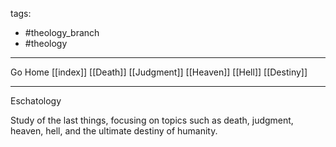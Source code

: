 tags:
- #theology_branch
- #theology
---

Go Home [[index]]
[[Death]]
[[Judgment]]
[[Heaven]]
[[Hell]]
[[Destiny]]

---

Eschatology

Study of the last things, focusing on topics such as death, judgment, heaven, hell, and the ultimate destiny of humanity.
